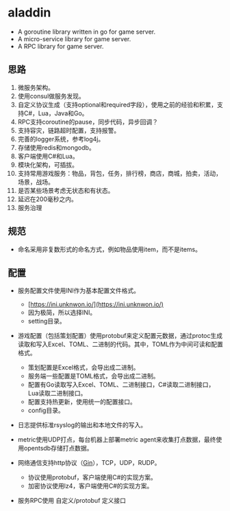# aladdin

- A goroutine library written in go for game server.
- A micro-service library for game server.
- A RPC library for game server.

## 思路

1. 微服务架构。
1. 使用consul做服务发现。
1. 自定义协议生成（支持optional和required字段），使用之前的经验和积累，支持C#，Lua，Java和Go。
1. RPC支持coroutine的pause，同步代码，异步回调？
1. 支持容灾，链路超时配置，支持报警。
1. 完善的logger系统，参考log4j。
1. 存储使用redis和mongodb。
1. 客户端使用C#和Lua。
1. 模块化架构，可插拔。
1. 支持常用游戏服务：物品，背包，任务，排行榜，商店，商城，拍卖，活动，场景，战场。
1. 是否某些场景考虑无状态和有状态。
1. 延迟在200毫秒之内。
1. 服务治理

## 规范

- 命名采用非复数形式的命名方式，例如物品使用item，而不是items。

## 配置

* 服务配置文件使用INI作为基本配置文件格式。
	- [https://ini.unknwon.io/](https://ini.unknwon.io/)
	- 因为极简，所以选择INI。
	- setting目录。

* 游戏配置（包括策划配置）使用protobuf来定义配置元数据，通过protoc生成读取和写入Excel、TOML、二进制的代码。其中，TOML作为中间可读和配置格式。
	* 策划配置是Excel格式，会导出成二进制。
	* 服务端一些配置是TOML格式，会导出成二进制。
	* 配置有Go读取写入Excel、TOML、二进制接口，C#读取二进制接口，Lua读取二进制接口。
	* 配置支持热更新，使用统一的配置接口。
	* config目录。

* 日志提供标准rsyslog的输出和本地文件的写入。

* metric使用UDP打点，每台机器上部署metric agent来收集打点数据，最终使用opentsdb存储打点数据。

* 网络通信支持http协议（[Gin](https://github.com/gin-gonic/gin)），TCP，UDP，RUDP。
	* 协议使用protobuf，客户端使用C#的实现方案。
	* 加密协议使用lz4，客户端使用C#的实现方案。

* 服务RPC使用 自定义/protobuf 定义接口


